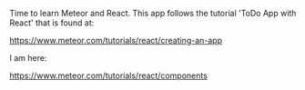 Time to learn Meteor and React. This app follows the tutorial 'ToDo App with React' that is found at:

https://www.meteor.com/tutorials/react/creating-an-app

I am here:

https://www.meteor.com/tutorials/react/components
